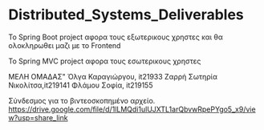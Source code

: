 # Distributed_Systems_Deliverables

Το Spring Boot project αφορα τους εξωτερικους χρηστες και θα ολοκληρωθει μαζι με το Frontend



Το Spring MVC  project αφορα τους εσωτερικους χρηστες

ΜΕΛΗ ΟΜΑΔΑΣ"
Όλγα Καραγιώργου, it21933
Ζαρρή Σωτηρία Νικολίτσα,it219141
Φλάμου Σοφία, it219155

Σύνδεσμος για το βιντεοσκοπημένο αρχείο.
https://drive.google.com/file/d/1lLMQdi1ulUJXTL1arQbvwRpePYgo5_x9/view?usp=share_link
